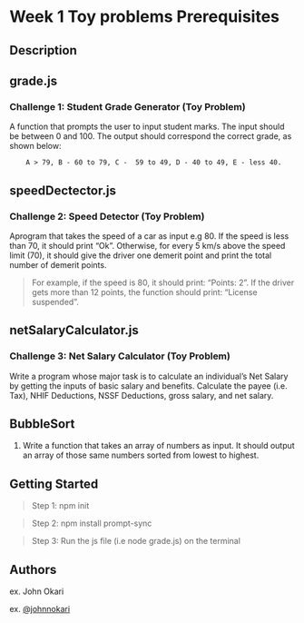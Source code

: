 # Week 1 Toy problems Prerequisites

## Description

## grade.js
### Challenge 1: Student Grade Generator (Toy Problem)

A function that prompts the user to input student marks. The input should be between 0 and 100. The output should correspond the correct grade, as shown below: 

        A > 79, B - 60 to 79, C -  59 to 49, D - 40 to 49, E - less 40.

 
## speedDectector.js
### Challenge 2: Speed Detector (Toy Problem)

Aprogram that takes the speed of a car as input e.g 80. If the speed is less than 70, it should print “Ok”. Otherwise, for every 5 km/s above the speed limit (70), it should give the driver one demerit point and print the total number of demerit points.

   > For example, if the speed is 80, it should print: “Points: 2”. If the driver gets more than 12 points, the function should print: “License suspended”.

 
## netSalaryCalculator.js
### Challenge 3: Net Salary Calculator (Toy Problem)

Write a program whose major task is to calculate an individual’s Net Salary by getting the inputs of basic salary and benefits. Calculate the payee (i.e. Tax), NHIF Deductions, NSSF Deductions, gross salary, and net salary. 

## BubbleSort
1. Write a function that takes an array of numbers as input. It should output an array of those same numbers sorted from lowest to highest.


## Getting Started

>Step 1: npm init

>Step 2: npm install prompt-sync

>Step 3: Run the js file (i.e node grade.js) on the terminal

## Authors


ex. John Okari

ex. [@johnnokari](https://twitter.com/johnnokari)

